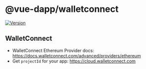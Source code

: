 # @vue-dapp/walletconnect

<a href="https://www.npmjs.com/package/@vue-dapp/walletconnect"><img src="https://badgen.net/npm/v/@vue-dapp/walletconnect" alt="Version"></a>


## WalletConnect
- WalletConnect Ethereum Provider docs: https://docs.walletconnect.com/advanced/providers/ethereum
- Get `projectId` for your app: https://cloud.walletconnect.com